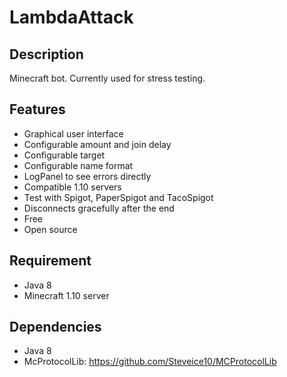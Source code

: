 # LambdaAttack

## Description

Minecraft bot. Currently used for stress testing.

## Features

* Graphical user interface
* Configurable amount and join delay
* Configurable target
* Configurable name format
* LogPanel to see errors directly
* Compatible 1.10 servers
* Test with Spigot, PaperSpigot and TacoSpigot
* Disconnects gracefully after the end
* Free
* Open source

## Requirement

* Java 8
* Minecraft 1.10 server

## Dependencies

* Java 8
* McProtocolLib: https://github.com/Steveice10/MCProtocolLib
